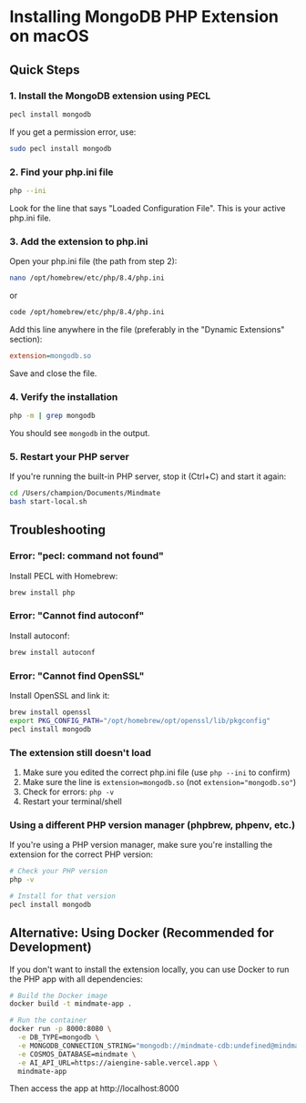 # Installing MongoDB PHP Extension on macOS

## Quick Steps

### 1. Install the MongoDB extension using PECL
```bash
pecl install mongodb
```

If you get a permission error, use:
```bash
sudo pecl install mongodb
```

### 2. Find your php.ini file
```bash
php --ini
```

Look for the line that says "Loaded Configuration File". This is your active php.ini file.

### 3. Add the extension to php.ini

Open your php.ini file (the path from step 2):
```bash
nano /opt/homebrew/etc/php/8.4/php.ini
```
or
```bash
code /opt/homebrew/etc/php/8.4/php.ini
```

Add this line anywhere in the file (preferably in the "Dynamic Extensions" section):
```ini
extension=mongodb.so
```

Save and close the file.

### 4. Verify the installation
```bash
php -m | grep mongodb
```

You should see `mongodb` in the output.

### 5. Restart your PHP server
If you're running the built-in PHP server, stop it (Ctrl+C) and start it again:
```bash
cd /Users/champion/Documents/Mindmate
bash start-local.sh
```

## Troubleshooting

### Error: "pecl: command not found"
Install PECL with Homebrew:
```bash
brew install php
```

### Error: "Cannot find autoconf"
Install autoconf:
```bash
brew install autoconf
```

### Error: "Cannot find OpenSSL"
Install OpenSSL and link it:
```bash
brew install openssl
export PKG_CONFIG_PATH="/opt/homebrew/opt/openssl/lib/pkgconfig"
pecl install mongodb
```

### The extension still doesn't load
1. Make sure you edited the correct php.ini file (use `php --ini` to confirm)
2. Make sure the line is `extension=mongodb.so` (not `extension="mongodb.so"`)
3. Check for errors: `php -v`
4. Restart your terminal/shell

### Using a different PHP version manager (phpbrew, phpenv, etc.)
If you're using a PHP version manager, make sure you're installing the extension for the correct PHP version:
```bash
# Check your PHP version
php -v

# Install for that version
pecl install mongodb
```

## Alternative: Using Docker (Recommended for Development)

If you don't want to install the extension locally, you can use Docker to run the PHP app with all dependencies:

```bash
# Build the Docker image
docker build -t mindmate-app .

# Run the container
docker run -p 8000:8080 \
  -e DB_TYPE=mongodb \
  -e MONGODB_CONNECTION_STRING="mongodb://mindmate-cdb:undefined@mindmate-cdb.mongo.cosmos.azure.com:10255/?ssl=true&retrywrites=false&replicaSet=globaldb&maxIdleTimeMS=120000&appName=@mindmate-cdb@" \
  -e COSMOS_DATABASE=mindmate \
  -e AI_API_URL=https://aiengine-sable.vercel.app \
  mindmate-app
```

Then access the app at http://localhost:8000

